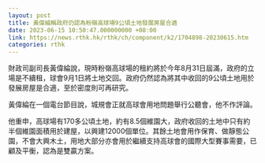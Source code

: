 ```yaml
---
layout: post
title: 黃偉綸稱政府仍認為粉嶺高球場9公頃土地發展房屋合適
date: 2023-06-15 10:50:47.000000000 +08:00
link: https://news.rthk.hk/rthk/ch/component/k2/1704898-20230615.htm
categories: rthk
---
```


財政司副司長黃偉綸說，現時粉嶺高球場的租約將於今年8月31日屆滿，政府的立場是不續租，球會9月1日將土地交回。政府仍然認為將其中收回的9公頃土地用於發展房屋是合適，至於密度則可再研究。

黃偉綸在一個電台節目說，城規會正就高球會用地問題舉行公聽會，他不作評論。

他重申，高球場有170多公頃土地，約有8.5個維園大，政府收回的土地中只有約半個維園面積用於建屋，以興建12000個單位。其餘土地會用作保育、做靜態公園，不會大興木土，用地大部分亦會用於繼續支持高球會的國際大型賽事需要，已顧及平衡，認為是雙贏方案。
